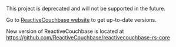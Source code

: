 This project is deprecated and will not be supported in the future.

Go to [ReactiveCouchbase website](http://reactivecouchbase.org/) to get up-to-date versions.

New version of ReactiveCouchbase is located at https://github.com/ReactiveCouchbase/reactivecouchbase-rs-core
